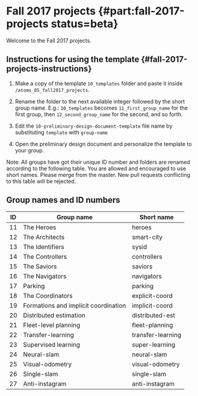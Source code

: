 # Fall 2017 projects {#part:fall-2017-projects status=beta}

Welcome to the Fall 2017 projects.

## Instructions for using the template {#fall-2017-projects-instructions}

1. Make a copy of the template `10_templates` folder and paste it inside `/atoms_85_fall2017_projects`.

2. Rename the folder to the next available integer followed by the short group name. E.g.: `10_templates` becomes `11_first_group_name` for the first group, then `12_second_group_name` for the second, and so forth.

3. Edit the `10-preliminary-design-document-template` file name by substituting `template` with `group-name`

4. Open the preliminary design document and personalize the template to your group.

Note: All groups have got their unique ID number and folders are renamed according to the following table. You are allowed and encouraged to use short names. Please merge from the master. New pull requests conflicting to this table will be rejected.

## Group names and ID numbers

| ID | Group name                           | Short name     |
|----|--------------------------------------|--------------------------|
| 11 | The Heroes                           | heroes            |
| 12 | The Architects                       | smart-city        |
| 13 | The Identifiers                      | sysid             |
| 14 | The Controllers                      | controllers       |
| 15 | The Saviors                          | saviors           |
| 16 | The Navigators                       | navigators        |
| 17 | Parking                              | parking           |
| 18 | The Coordinators                     | explicit-coord    |
| 19 | Formations and implicit coordination | implicit-coord    |
| 20 | Distributed estimation               | distributed-est   |
| 21 | Fleet-level planning                 | fleet-planning    |
| 22 | Transfer-learning                    | transfer-learning |
| 23 | Supervised learning                  | super-learning    |
| 24 | Neural-slam                          | neural-slam       |
| 25 | Visual-odometry                      | visual-odometry   |
| 26 | Single-slam                          | single-slam       |
| 27 | Anti-instagram                       | anti-instagram    |

